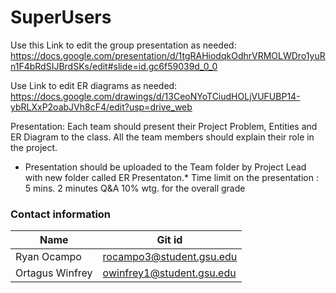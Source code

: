# SuperUsers

Use this Link to edit the group presentation as needed:
https://docs.google.com/presentation/d/1tgRAHiodqkOdhrVRMOLWDro1yuRn1F4bRdSIJBrdSKs/edit#slide=id.gc6f59039d_0_0

Use Link to edit ER diagrams as needed:
https://docs.google.com/drawings/d/13CeoNYoTCiudHOLjVUFUBP14-ybRLXxP2oabJVh8cF4/edit?usp=drive_web


Presentation:
Each team should present their Project Problem, Entities and ER Diagram to the class. All the team members should explain their role in the project. 

* Presentation should be uploaded to the Team folder by Project Lead with new folder called ER Presentaton.* 
Time limit on the presentation : 5 mins. 
2 minutes Q&A 
10% wtg. for the overall grade


### Contact information

Name | Git id | 
--- | --- |
Ryan Ocampo| rocampo3@student.gsu.edu|
Ortagus Winfrey|owinfrey1@student.gsu.edu|
